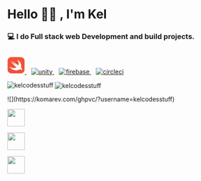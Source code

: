 <h1 align="left">Hello 👋🏽 , I'm Kel</h1>

<h3> 💻 I do Full stack web Development and build projects.</h3>

##
 
<p align="left"> 
<a href="https://developer.apple.com/swift/" target="_blank" rel="noreferrer"> <img src="https://raw.githubusercontent.com/devicons/devicon/master/icons/swift/swift-original.svg" alt="swift" width="40" height="40"/> </a> &ensp;
<a href="https://unity.com/" target="_blank" rel="noreferrer"> <img src="https://www.vectorlogo.zone/logos/unity3d/unity3d-icon.svg" alt="unity" width="40" height="40"/> </a> &ensp;
<a href="https://firebase.google.com/" target="_blank" rel="noreferrer"> <img src="https://www.vectorlogo.zone/logos/firebase/firebase-icon.svg" alt="firebase" width="40" height="40"/> </a> &ensp;
<a href="https://circleci.com" target="_blank" rel="noreferrer"> <img src="https://www.vectorlogo.zone/logos/circleci/circleci-icon.svg" alt="circleci" width="40" height="40"/> </a>
</p>

<img align="left" src="https://github-readme-stats.vercel.app/api/top-langs/?username=kelcodesstuff&exclude_repo=django_project,Python-For-Data-Science&theme=radical" alt="kelcodesstuff" />&nbsp;<img align="center" src="https://github-readme-stats.vercel.app/api?username=kelcodesstuff&count_private=true&theme=radical" alt="kelcodesstuff" /> 

<p>
![](https://komarev.com/ghpvc/?username=kelcodesstuff)

<a href="https://twitter.com/isequaltokel" target="blank"><img align="center" height="40" width="40" src="https://img.icons8.com/color/48/000000/twitter--v1.png"/></a>
 
 <a href="https://instagram.com/isequaltokel" target="blank"><img align="center" height="40" width="40"  src="https://img.icons8.com/fluency/48/000000/instagram-new.png"/></a>
 
<a href="https://linkedin.com/in/kelcodes" target="blank"><img align="center" height="40" width="40"  src="https://img.icons8.com/color/48/000000/linkedin-circled--v1.png"/></a>
</p>
